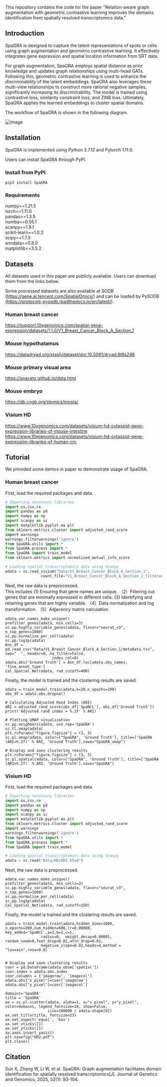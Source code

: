 
This repository contains the code for the paper "Relation-aware graph augmentation with geometric contrastive learning improves the domains identification from spatially resolved transcriptomics data."

## Introduction

SpaGRA is designed to capture the latent representations of spots or cells using graph augmentation and geometric contrastive learning. It effectively integrates gene expression and spatial location information from SRT data.

For graph augmentation, SpaGRA employs spatial distance as prior knowledge and updates graph relationships using multi-head GATs. Following this, geometric contrastive learning is used to enhance the discriminability of the latent embeddings. SpaGRA also leverages these multi-view relationships to construct more rational negative samples, significantly increasing its discriminability. The model is trained using contrastive loss, similarity constraint loss, and ZINB loss. Ultimately, SpaGRA applies the learned embeddings to cluster spatial domains.

The workflow of SpaGRA is shown in the following diagram.

![image](./workflow.jpg)

## Installation  
SpaGRA is implemented using Python 3.7.12 and Pytorch 1.11.0.    

Users can install SpaGRA through PyPI.  

### Install from PyPI  
`pip3 install SpaGRA`

### Requirements
numpy==1.21.5  
torch==1.11.0  
pandas==1.3.5  
numba==0.55.1  
scanpy==1.9.1  
scikit-learn==1.0.2  
scipy==1.7.3  
anndata==0.8.0  
matplotlib==3.5.2  

## Datasets
All datasets used in this paper are publicly available. Users can download them from the links below.

Some processed datasets are also available at SODB (https://gene.ai.tencent.com/SpatialOmics/) and can be loaded by PySODB (https://protocols-pysodb.readthedocs.io/en/latest/).  

### Human breast cancer  
https://support.10xgenomics.com/spatial-gene-expression/datasets/1.1.0/V1_Breast_Cancer_Block_A_Section_1  

### Mouse hypothalamus  
https://datadryad.org/stash/dataset/doi:10.5061/dryad.8t8s248  

### Mouse primary visual area  
https://spacetx.github.io/data.html  

### Mouse embryo  
https://db.cngb.org/stomics/mosta/  

### Visium HD  
https://www.10xgenomics.com/datasets/visium-hd-cytassist-gene-expression-libraries-of-mouse-intestine  
https://www.10xgenomics.com/datasets/visium-hd-cytassist-gene-expression-libraries-of-human-crc   

## Tutorial

We provided some demos in paper to demonstrate usage of SpaGRA.    

### Human breast cancer  
First, load the required packages and data.
```python
# Importing necessary libraries
import os,csv,re
import pandas as pd
import numpy as np
import scanpy as sc
import matplotlib.pyplot as plt
from sklearn.metrics.cluster import adjusted_rand_score
import warnings
warnings.filterwarnings('ignore')
from SpaGRA.utils import *
from SpaGRA.process import *
from SpaGRA import train_model
from sklearn.metrics import normalized_mutual_info_score

# Loading spatial transcriptomics data using Scanpy
adata = sc.read_visium("Data/V1_Breast_Cancer_Block_A_Section_1",
                count_file="V1_Breast_Cancer_Block_A_Section_1_filtered_feature_bc_matrix.h5")
```
Next, the raw data is preprocessed.  
This includes (1) Ensuring that gene names are unique. （2）Filtering out genes that are minimally expressed in different cells. (3) Identifying and retaining genes that are highly variable. （4）Data normalization and log transformation. （5）Adjacency matrix calculation.
```
adata.var_names_make_unique()  
prefilter_genes(adata, min_cells=3)  
sc.pp.highly_variable_genes(adata, flavor="seurat_v3", n_top_genes=1000) 
sc.pp.normalize_per_cell(adata) 
sc.pp.log1p(adata)
Ann_df = pd.read_csv("Data/V1_Breast_Cancer_Block_A_Section_1/metadata.tsv", sep="	", header=0, na_filter=False,
                     index_col=0)
adata.obs['Ground Truth'] = Ann_df.loc[adata.obs_names, 'fine_annot_type']
Cal_Spatial_Net(adata, rad_cutoff=400)  
```
Finally, the model is trained and the clustering results are saved.
```
adata = train_model.train(adata,k=20,n_epochs=200)
obs_df = adata.obs.dropna()

# Calculating Adjusted Rand Index (ARI)
ARI = adjusted_rand_score(obs_df['SpaNCL'], obs_df['Ground Truth'])
print('Adjusted rand index = %.2f' % ARI)

# Plotting UMAP visualization
sc.pp.neighbors(adata, use_rep='SpaGRA')
sc.tl.umap(adata)
plt.rcParams["figure.figsize"] = (3, 3)
sc.pl.umap(adata, color=["SpaGRA", 'Ground Truth'], title=['SpaGRA (ARI=%.2f)' % ARI, 'Ground Truth'],save="SpaGRA_umap")

# Display and save clustering results
plt.rcParams["figure.figsize"] = (3, 3)
sc.pl.spatial(adata, color=["SpaGRA", 'Ground Truth'], title=['SpaGRA (ARI=%.2f)' % ARI, 'Ground Truth'],save="SpaGRA")
```




### Visium HD    
First, load the required packages and data.
```python
# Importing necessary libraries
import os,csv,re
import pandas as pd
import numpy as np
import scanpy as sc
import matplotlib.pyplot as plt
from sklearn.metrics.cluster import adjusted_rand_score
import warnings
warnings.filterwarnings('ignore')
from SpaGRA.utils import *
from SpaGRA.process import *
from SpaGRA import train_model

# Loading spatial transcriptomics data using Scanpy
adata = sc.read("Data/HD/HD2.h5ad")
```
Next, the raw data is preprocessed.  
```
adata.var_names_make_unique()
prefilter_genes(adata, min_cells=3) 
sc.pp.highly_variable_genes(adata, flavor="seurat_v3", n_top_genes=1000)
sc.pp.normalize_per_cell(adata)
sc.pp.log1p(adata)
Cal_Spatial_Net(adata, rad_cutoff=150)
```
Finally, the model is trained and the clustering results are saved.  
```
adata = train_model.train(adata,hidden_dims=1000, n_epochs=200,num_hidden=600,lr=0.00008, key_added='SpaNCL',a=2,b=1,c=1,
                radius=0,  weight_decay=0.00001,  random_seed=0,feat_drop=0.02,attn_drop=0.01,
                negative_slope=0.02,heads=4,method = "louvain",reso=0.8)


# Display and save clustering results
coor = pd.DataFrame(adata.obsm['spatial'])
coor.index = adata.obs.index
coor.columns = ['imagerow', 'imagecol']
adata.obs["x_pixel"]=coor['imagerow']
adata.obs["y_pixel"]=coor['imagecol']

domains='SpaGRA'
title = 'SpaGRA'
ax = sc.pl.scatter(adata, alpha=1, x="x_pixel", y="y_pixel", color=domains, legend_fontsize=18, show=False,
                   size=100000 / adata.shape[0])
ax.set_title(title, fontsize=23)
ax.set_aspect('equal', 'box')
ax.set_xticks([])
ax.set_yticks([])
ax.axes.invert_yaxis()
plt.savefig("HD2.pdf")
plt.close()
```


## Citation

Sun X, Zhang W, Li W, et al. SpaGRA: Graph augmentation facilitates domain identification for spatially resolved transcriptomics[J]. Journal of Genetics and Genomics, 2025, 52(1): 93-104.
